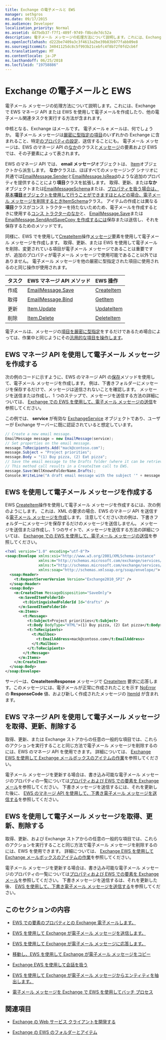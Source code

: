 ```yaml
---
title: Exchange の電子メールと EWS
manager: sethgros
ms.date: 09/17/2015
ms.audience: Developer
localization_priority: Normal
ms.assetid: 4d7bdb37-f7f1-409f-9749-f8bcde7dc52a
description: 電子メール メッセージの処理方法について説明します。これには、Exchange で EWS マネージ API または EWS を使用して電子メールを作成したり、他の電子メール関連タスクを実行する方法が含まれます。
ms.openlocfilehash: d222be7409a3c3f4613a2be39b83b977fabb09e8
ms.sourcegitcommit: 34041125dc8c5f993b21cebfc4f8b72f0fd2cb6f
ms.translationtype: MT
ms.contentlocale: ja-JP
ms.lasthandoff: 06/25/2018
ms.locfileid: "19758886"
---
```

# <a name="email-and-ews-in-exchange"></a>Exchange の電子メールと EWS

電子メール メッセージの処理方法について説明します。これには、Exchange で EWS マネージ API または EWS を使用して電子メールを作成したり、他の電子メール関連タスクを実行する方法が含まれます。
  

  
中核となる、Exchange はメールです。 電子メール e メールは、何でしょうか。 電子メール メッセージは[厳密に型指定の項目](folders-and-items-in-ews-in-exchange.md#bk_item)のいずれかの Exchange に含まれること、特定[のプロパティの設定](email-properties-and-elements-in-ews-in-exchange.md)、送信することにも。 電子メール メッセージは、EWS のマネージ API の[なか](http://msdn.microsoft.com/en-us/library/microsoft.exchange.webservices.data.emailmessage%28v=exchg.80%29.aspx)のクラスと[メッセージ](http://msdn.microsoft.com/library/2400b33c-43b2-4fc2-b6fb-275a99e0e810%28Office.15%29.aspx)の要素および EWS では、その子要素によって表されます。 
  
EWS のマネージ API では、 **email メッセージ**オブジェクトは、 [Item](http://msdn.microsoft.com/en-us/library/microsoft.exchange.webservices.data.item%28v=exchg.80%29.aspx)オブジェクトから派生します。 **なか**クラスは、ほぼすべてのメッセージング シナリオに共通では[EmailMessage.Sender](http://msdn.microsoft.com/en-us/library/microsoft.exchange.webservices.data.emailmessage.sender%28v=exchg.80%29.aspx)と[EmailMessage.IsRead](http://msdn.microsoft.com/en-us/library/office/microsoft.exchange.webservices.data.emailmessage.isread%28v=exchg.80%29.aspx)のような追加のプロパティを提供することにより**項目**クラスを拡張します。 取得、更新、または**なか**オブジェクトまたは[EmailMessageSchema](http://msdn.microsoft.com/en-us/library/microsoft.exchange.webservices.data.emailmessageschema%28v=exchg.80%29.aspx)または、[プロパティを扱う場合は、基本**項目**オブジェクトを使用して行うことができますほとんどの場合、電子メール メッセージを削除するときItemSchema](http://msdn.microsoft.com/en-us/library/microsoft.exchange.webservices.data.itemschema%28v=exchg.80%29.aspx)クラス。 アイテムの作成とは異なる**項目**クラスがコンス トラクターを持たないためため、電子メールを作成するときに使用する[コンス トラクターのなか](http://msdn.microsoft.com/en-us/library/office/microsoft.exchange.webservices.data.emailmessage.emailmessage%28v=exchg.80%29.aspx)と、 [EmailMessage.Save](http://msdn.microsoft.com/en-us/library/microsoft.exchange.webservices.data.emailmessage.save%28v=exchg.80%29.aspx)または[EmailMessage.SendAndSaveCopy を作成するには](http://msdn.microsoft.com/en-us/library/microsoft.exchange.webservices.data.emailmessage.sendandsavecopy%28v=exchg.80%29.aspx)保存または送信し、それを保存するためのメソッドです。 
  
同様に、EWS でを使用して[CreateItem](http://msdn.microsoft.com/library/fe6bb7fc-8918-4e6e-b0a1-b7e0ef44c3d1%28Office.15%29.aspx)操作[メッセージ](http://msdn.microsoft.com/library/2400b33c-43b2-4fc2-b6fb-275a99e0e810%28Office.15%29.aspx)要素を使用して電子メール メッセージを作成します。 取得、更新、または EWS を使用して電子メールを削除、変更されている項目が電子メール メッセージであることは重要ですが、追加のプロパティが電子メール メッセージで使用可能であること以外ではありません。 電子メール メッセージを他の厳密に型指定された項目に使用されるのと同じ操作が使用されます。 
  
|**タスク**|**EWS マネージ API メソッド**|**EWS 操作**|
|:-----|:-----|:-----|
|作成  <br/> |[EmailMessage.Save](http://msdn.microsoft.com/en-us/library/microsoft.exchange.webservices.data.emailmessage.save%28v=exchg.80%29.aspx) <br/> |[CreateItem](http://msdn.microsoft.com/library/fe6bb7fc-8918-4e6e-b0a1-b7e0ef44c3d1%28Office.15%29.aspx) <br/> |
|取得  <br/> |[EmailMessage.Bind](http://msdn.microsoft.com/en-us/library/microsoft.exchange.webservices.data.emailmessage.bind%28v=exchg.80%29.aspx) <br/> |[GetItem](http://msdn.microsoft.com/library/e8492e3b-1c8d-4b14-8070-9530f8306edd%28Office.15%29.aspx) <br/> |
|更新  <br/> |[Item.Update](http://msdn.microsoft.com/en-us/library/dd635915%28v=exchg.80%29.aspx) <br/> |[UpdateItem](http://msdn.microsoft.com/library/5d027523-e0bc-4da2-b60b-0cb9fc1fdfe4%28Office.15%29.aspx) <br/> |
|削除  <br/> |[Item.Delete](http://msdn.microsoft.com/en-us/library/dd635072%28v=exchg.80%29.aspx) <br/> |[DeleteItem](http://msdn.microsoft.com/library/3e26c416-fa12-476e-bfd2-5c1f4bb7b348%28Office.15%29.aspx) <br/> |
   
電子メールは、メッセージの[項目を厳密に型指定](folders-and-items-in-ews-in-exchange.md#bk_item)をするだけであるため場合によっては、作業中と同じようにその[汎用的な項目を操作します](how-to-work-with-exchange-mailbox-items-by-using-ews-in-exchange.md)。 
  
## <a name="create-an-email-message-by-using-the-ews-managed-api"></a>EWS マネージ API を使用して電子メール メッセージを作成する
<a name="bk_createewsma"> </a>

次の例のコードに示すように、EWS のマネージ API の[保存](http://msdn.microsoft.com/en-us/library/microsoft.exchange.webservices.data.emailmessage.save%28v=exchg.80%29.aspx)メソッドを使用して、電子メール メッセージを作成します。 例は、下書きフォルダーにメッセージを保存するだけで、メッセージは送信されないことを確認します。 メッセージを送信または作成し、1 つのステップで、メッセージを送信する方法の詳細については、 [Exchange での EWS を使用して、電子メール メッセージの送信](how-to-send-email-messages-by-using-ews-in-exchange.md)を参照してください。
  
この例では、 **service** が有効な [ExchangeService](http://msdn.microsoft.com/en-us/library/microsoft.exchange.webservices.data.exchangeservice%28v=exchg.80%29.aspx) オブジェクトであり、ユーザーが Exchange サーバーに既に認証されていると想定しています。 
  
```cs
// Create a new email message.
EmailMessage message = new EmailMessage(service);
// Set properties on the email message.
message.ToRecipients.Add("mack@contoso.com");
message.Subject = "Project priorities";
message.Body = "(1) Buy pizza, (2) Eat pizza";
// Save the email message to the Drafts folder (where it can be retrieved, updated, and sent at a later time).
// This method call results in a CreateItem call to EWS.
message.Save(WellKnownFolderName.Drafts);
Console.WriteLine("A draft email message with the subject '" + message.Subject + "' has been saved to the Drafts folder.");
```

## <a name="create-an-email-message-by-using-ews"></a>EWS を使用して電子メール メッセージを作成する
<a name="bk_createews"> </a>

EWS [CreateItem](http://msdn.microsoft.com/library/fe6bb7fc-8918-4e6e-b0a1-b7e0ef44c3d1%28Office.15%29.aspx)操作を使用して電子メール メッセージを作成するには、次の例のようにします。 これは、XML の要求の場合、EWS のマネージ API を送信する[電子メール メッセージを作成](#bk_createewsma)します。 注意してください次の例は、下書きフォルダーにメッセージを保存するだけのメッセージを送信しません。 メッセージを送信または作成し、1 つのサイトで、メッセージを送信する方法の詳細については、 [Exchange での EWS を使用して、電子メール メッセージの送信](how-to-send-email-messages-by-using-ews-in-exchange.md)を参照してください。
  
```XML
<?xml version="1.0" encoding="utf-8"?>
<soap:Envelope xmlns:xsi="http://www.w3.org/2001/XMLSchema-instance"
               xmlns:m="http://schemas.microsoft.com/exchange/services/2006/messages"
               xmlns:t="http://schemas.microsoft.com/exchange/services/2006/types"
               xmlns:soap="http://schemas.xmlsoap.org/soap/envelope/">
  <soap:Header>
    <t:RequestServerVersion Version="Exchange2010_SP2" />
  </soap:Header>
  <soap:Body>
    <m:CreateItem MessageDisposition="SaveOnly">
      <m:SavedItemFolderId>
        <t:DistinguishedFolderId Id="drafts" />
      </m:SavedItemFolderId>
      <m:Items>
        <t:Message>
          <t:Subject>Project priorities</t:Subject>
          <t:Body BodyType="HTML">(1) Buy pizza, (2) Eat pizza</t:Body>
          <t:ToRecipients>
            <t:Mailbox>
              <t:EmailAddress>mack@contoso.com</t:EmailAddress>
            </t:Mailbox>
          </t:ToRecipients>
        </t:Message>
      </m:Items>
    </m:CreateItem>
  </soap:Body>
</soap:Envelope>

```

サーバーは、**CreateItemResponse** メッセージで [CreateItem](http://msdn.microsoft.com/library/742a46a0-2475-45a0-b44f-90639a3f5a43%28Office.15%29.aspx) 要求に応答します。このメッセージには、電子メールが正常に作成されたことを示す [NoError](http://msdn.microsoft.com/library/4b84d670-74c9-4d6d-84e7-f0a9f76f0d93%28Office.15%29.aspx) の **ResponseCode** 値、および新しく作成されたメッセージの [ItemId](http://msdn.microsoft.com/library/3350b597-57a0-4961-8f44-8624946719b4%28Office.15%29.aspx) が含まれます。 
  
## <a name="get-update-and-delete-an-email-message-by-using-the-ews-managed-api"></a>EWS マネージ API を使用して電子メール メッセージを取得、更新、削除する
<a name="bk_getewsma"> </a>

取得、更新、または Exchange ストアからの任意の一般的な項目では、これらのアクションを実行することと同じ方法で電子メール メッセージを削除するのには、EWS のマネージ API を使用できます。 詳細については、 [Exchange EWS を使用して Exchange メールボックスのアイテムの作業](how-to-work-with-exchange-mailbox-items-by-using-ews-in-exchange.md)を参照してください。
  
電子メール メッセージを更新する場合は、書き込み可能な電子メール メッセージのプロパティの一覧については[プロパティおよび EWS での要素を Exchange メール](email-properties-and-elements-in-ews-in-exchange.md)を参照してください。 下書きメッセージを送信するには、それを更新した後に、 [EWS のマネージ API を使用して、下書き電子メール メッセージを送信する](how-to-send-email-messages-by-using-ews-in-exchange.md#bk_senddraftewsma)を参照してください。
  
## <a name="get-update-and-delete-an-email-message-by-using-ews"></a>EWS を使用して電子メール メッセージを取得、更新、削除する
<a name="bk_getews"> </a>

取得、更新、および Exchange ストアからの任意の一般的な項目では、これらのアクションを実行することと同じ方法で電子メール メッセージを削除するのには、EWS を使用できます。 詳細については、 [Exchange EWS を使用して Exchange メールボックスのアイテムの作業](how-to-work-with-exchange-mailbox-items-by-using-ews-in-exchange.md)を参照してください。
  
電子メール メッセージを更新する場合は、書き込み可能な電子メール メッセージのプロパティの一覧については[プロパティおよび EWS での要素を Exchange メール](email-properties-and-elements-in-ews-in-exchange.md)を参照してください。 下書きメッセージを送信するは、それを更新した後、 [EWS を使用して、下書き電子メール メッセージを送信する](how-to-send-email-messages-by-using-ews-in-exchange.md#bk_senddraftews)を参照してください。
  
## <a name="in-this-section"></a>このセクションの内容
<a name="bk_inthissection"> </a>

- [EWS での要素のプロパティとの Exchange 電子メールします。](email-properties-and-elements-in-ews-in-exchange.md)
    
- [EWS を使用して Exchange が電子メール メッセージを送信します。](how-to-send-email-messages-by-using-ews-in-exchange.md)
    
- [EWS を使用して Exchange が電子メール メッセージに応答します。](how-to-respond-to-email-messages-by-using-ews-in-exchange.md)
    
- [移動し、EWS を使用して Exchange が電子メール メッセージをコピー](how-to-move-and-copy-email-messages-by-using-ews-in-exchange.md)
    
- [Exchange EWS を使用して会話を扱う](how-to-work-with-conversations-by-using-ews-in-exchange.md)
    
- [EWS を使用して Exchange が電子メール メッセージからエンティティを抽出します。](how-to-extract-an-entity-from-an-email-message-by-using-ews-in-exchange.md)
    
- [電子メール メッセージを Exchange で EWS を使用してバッチ プロセス](how-to-process-email-messages-in-batches-by-using-ews-in-exchange.md)
    
## <a name="see-also"></a>関連項目


- [Exchange の Web サービス クライアントを開発する](develop-web-service-clients-for-exchange.md)
    
- [Exchange の EWS のフォルダーとアイテム](folders-and-items-in-ews-in-exchange.md)
    

